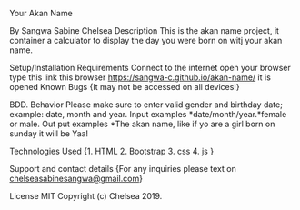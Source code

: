 Your Akan Name

By Sangwa Sabine Chelsea Description This is the akan name project, it container a calculator to display the day you were born on witj your akan name.

Setup/Installation Requirements Connect to the internet open your browser type this link this browser https://sangwa-c.github.io/akan-name/ it is opened Known Bugs {It may not be accessed on all devices!}

BDD. Behavior Please make sure to enter valid gender and birthday date; example: date, month and year. Input examples *date/month/year.*female or male. Out put examples *The akan name, like if yo are a girl born on sunday it will be Yaa!

Technologies Used {1. HTML 2. Bootstrap 3. css 4. js }

Support and contact details {For any inquiries please text on chelseasabinesangwa@gmail.com}

License MIT Copyright (c) Chelsea 2019.


